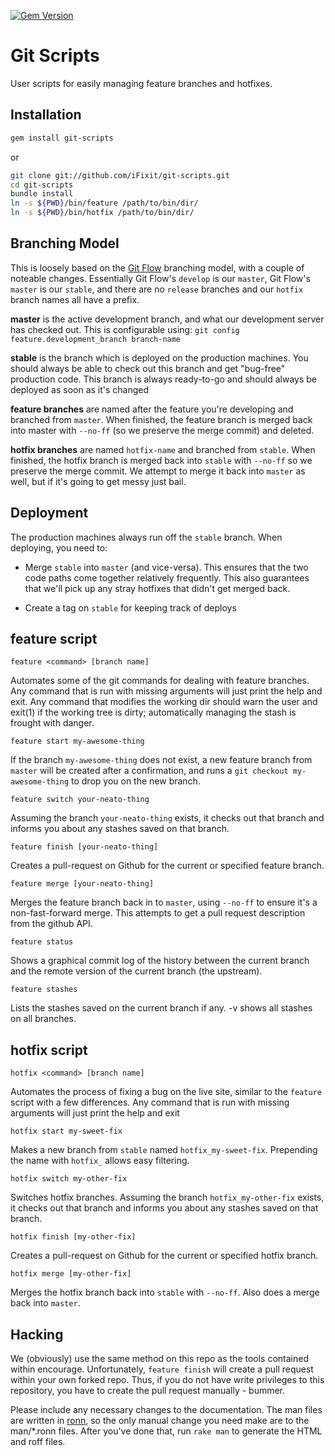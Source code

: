 [![Gem Version](https://badge.fury.io/rb/git-scripts.png)](http://rubygems.org/gems/git-scripts)

# Git Scripts

User scripts for easily managing feature branches and hotfixes.

## Installation
```bash
gem install git-scripts
```

or

```bash
git clone git://github.com/iFixit/git-scripts.git
cd git-scripts
bundle install
ln -s ${PWD}/bin/feature /path/to/bin/dir/
ln -s ${PWD}/bin/hotfix /path/to/bin/dir/
```

## Branching Model

This is loosely based on the [Git Flow][gitflow] branching model, with a couple
of noteable changes. Essentially Git Flow's `develop` is our `master`, Git
Flow's `master` is our `stable`, and there are no `release` branches and our
`hotfix` branch names all have a prefix.

**master** is the active development branch, and what our development server
has checked out. This is configurable using: `git config
feature.development_branch branch-name`

**stable** is the branch which is deployed on the production machines. You
should always be able to check out this branch and get "bug-free" production
code.  This branch is always ready-to-go and should always be deployed as soon
as it's changed

**feature branches** are named after the feature you're developing and branched
from `master`. When finished, the feature branch is merged back into master
with `--no-ff` (so we preserve the merge commit) and deleted.

**hotfix branches** are named `hotfix-name` and branched from `stable`. When
finished, the hotfix branch is merged back into `stable` with `--no-ff` so we
preserve the merge commit. We attempt to merge it back into `master` as well,
but if it's going to get messy just bail.

## Deployment

The production machines always run off the `stable` branch. When deploying,
you need to:

* Merge `stable` into `master` (and vice-versa). This ensures that the two code
  paths come together relatively frequently. This also guarantees that we'll
  pick up any stray hotfixes that didn't get merged back.

* Create a tag on `stable` for keeping track of deploys

## feature script

    feature <command> [branch name]

Automates some of the git commands for dealing with feature branches. Any
command that is run with missing arguments will just print the help and exit.
Any command that modifies the working dir should warn the user and exit(1) if
the working tree is dirty; automatically managing the stash is frought with
danger.

    feature start my-awesome-thing

If the branch `my-awesome-thing` does not exist, a new feature branch
from `master` will be created after a confirmation, and runs a
`git checkout my-awesome-thing` to drop you on the new branch.

    feature switch your-neato-thing

Assuming the branch `your-neato-thing` exists, it checks out that branch and
informs you about any stashes saved on that branch.

    feature finish [your-neato-thing]

Creates a pull-request on Github for the current or specified feature branch.

    feature merge [your-neato-thing]

Merges the feature branch back in to `master`, using `--no-ff` to ensure it's a
non-fast-forward merge. This attempts to get a pull request description from
the github API.

    feature status

Shows a graphical commit log of the history between the current branch and the
remote version of the current branch (the upstream).

    feature stashes

Lists the stashes saved on the current branch if any. -v shows all stashes on
all branches.

## hotfix script

    hotfix <command> [branch name]

Automates the process of fixing a bug on the live site, similar to the
`feature` script with a few differences. Any command that is run with missing
arguments will just print the help and exit

    hotfix start my-sweet-fix

Makes a new branch from `stable` named `hotfix_my-sweet-fix`. Prepending the
name with `hotfix_` allows easy filtering.

    hotfix switch my-other-fix

Switches hotfix branches. Assuming the branch `hotfix_my-other-fix` exists, it
checks out that branch and informs you about any stashes saved on that branch.

    hotfix finish [my-other-fix]

Creates a pull-request on Github for the current or specified hotfix branch.

    hotfix merge [my-other-fix]

Merges the hotfix branch back into `stable` with `--no-ff`. Also does a
merge back into `master`.

[gitflow]: http://nvie.com/posts/a-successful-git-branching-model/

## Hacking

We (obviously) use the same method on this repo as the tools contained within
encourage.  Unfortunately, `feature finish` will create a pull request within
your own forked repo.  Thus, if you do not have write privileges to this
repository, you have to create the pull request manually - bummer.

Please include any necessary changes to the documentation.  The man files are
written in [ronn], so the only manual change you need make are to the
man/*.ronn files.  After you've done that, run `rake man` to generate the HTML
and roff files.

[ronn]: http://rtomayko.github.io/ronn/ronn-format.7.html

